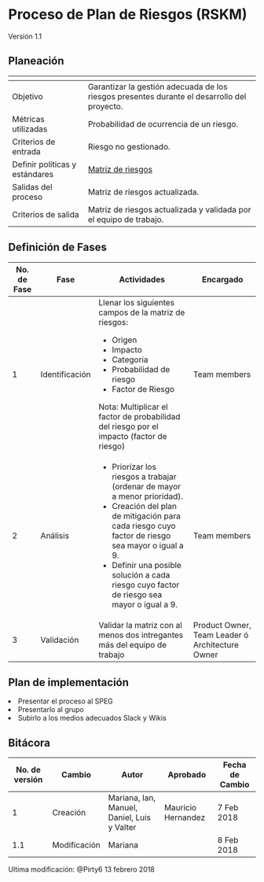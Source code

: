 
# Proceso de Plan de Riesgos (RSKM)
Versión 1.1


## Planeación
[]() | []()
--|--
Objetivo| Garantizar la gestión adecuada de los riesgos presentes durante el desarrollo del proyecto.
Métricas utilizadas | Probabilidad de ocurrencia de un riesgo.
Criterios de entrada | Riesgo no gestionado.
Definir políticas y estándares | [Matriz de riesgos](https://github.com/CaveLabs-1/Wiki/blob/master/Riesgos/Formatos/matriz_de_riesgos.xlsx)
Salidas del proceso | Matriz de riesgos actualizada.
Criterios de salida | Matriz de riesgos actualizada y validada por el equipo de trabajo.

## Definición de Fases
No. de Fase | Fase | Actividades | Encargado
------------|------|-------------|-----------
1 | Identificación |Llenar los siguientes campos de la matriz de riesgos: <ul><li>Origen</li><li>Impacto</li> <li>Categoria</li> <li>Probabilidad de riesgo</li><li>Factor de Riesgo</li></ul>  Nota: Multiplicar el factor de probabilidad del riesgo por el impacto (factor de riesgo) | Team members
2 | Análisis |<ul><li>Priorizar los riesgos a trabajar (ordenar de mayor a menor prioridad).</li><li>Creación del plan de mitigación para cada riesgo cuyo factor de riesgo sea mayor o igual a 9.</li><li>Definir una posible solución a cada riesgo cuyo factor de riesgo sea mayor o igual a 9.</li></ul>| Team members
3 | Validación | Validar la matriz con al menos dos intregantes más del equipo de trabajo | Product Owner, Team Leader ó Architecture Owner


## Plan de implementación
<li>Presentar el proceso al SPEG</li>
<li>Presentarlo al grupo </li>
<li>Subirlo a los medios adecuados Slack y Wikis</li>

## Bitácora
No. de versión | Cambio | Autor | Aprobado | Fecha de Cambio
---------------|--------|-------|----------|-----------------
1 | Creación | Mariana, Ian, Manuel, Daniel, Luis y Valter | Mauricio Hernandez | 7 Feb 2018
1.1 | Modificación | Mariana | |8 Feb 2018

Ultima modificación: @Pirty6 13 febrero 2018
